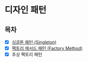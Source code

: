 # 디자인 패턴
## 목차
- [x] [싱글톤 패턴 (Singleton)](https://github.com/snghyun331/study-cs/blob/main/Design/singleton.md)
- [x] [팩토리 메서드 패턴 (Factory Method)](https://github.com/snghyun331/study-cs/blob/main/Design/factory_method.md)
- [x] 추상 팩토리 패턴
